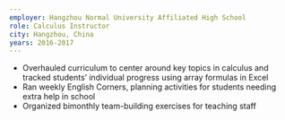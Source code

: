 ```yaml
---
employer: Hangzhou Normal University Affiliated High School
role: Calculus Instructor
city: Hangzhou, China
years: 2016-2017
---
```

* Overhauled curriculum to center around key topics in calculus and tracked students’ individual progress using array formulas in Excel
* Ran weekly English Corners, planning activities for students needing extra help in school
* Organized bimonthly team-building exercises for teaching staff
